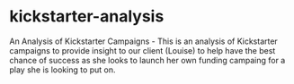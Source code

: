 # kickstarter-analysis
An Analysis of Kickstarter Campaigns -
This is an analysis of Kickstarter campaigns to provide insight to our client (Louise) to help have the best chance of success as she looks to launch her own funding campaing for a play she is looking to put on.
